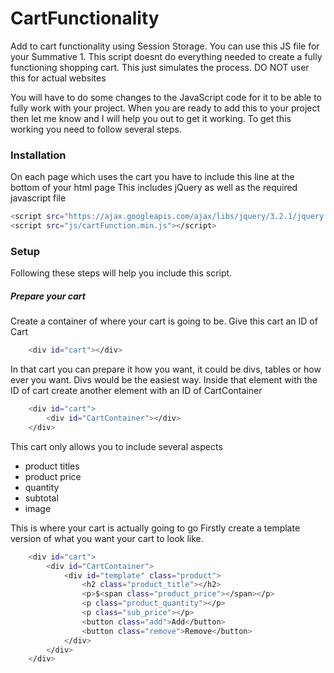 # CartFunctionality

Add to cart functionality using Session Storage.
You can use this JS file for your Summative 1.
This script doesnt do everything needed to create a fully functioning shopping cart. This just simulates the process. DO NOT user this for actual websites

You will have to do some changes to the JavaScript code for it to be able to fully work with your project. When you are ready to add this to your project then let me know and I will help you out to get it working.
To get this working you need to follow several steps.

### Installation
On each page which uses the cart you have to include this line at the bottom of your html page
This includes jQuery as well as the required javascript file

```sh
<script src="https://ajax.googleapis.com/ajax/libs/jquery/3.2.1/jquery.min.js"></script>
<script src="js/cartFunction.min.js"></script>
```

### Setup
Following these steps will help you include this script.
##### Prepare your cart
Create a container of where your cart is going to be. Give this cart an ID of Cart
```sh
    <div id="cart"></div>
```
In that cart you can prepare it how you want, it could be divs, tables or how ever you want. Divs would be the easiest way.
Inside that element with the ID of cart create another element with an ID of CartContainer
```sh
    <div id="cart">
        <div id="CartContainer"></div>
    </div>
```
This cart only allows you to include several aspects
* product titles
* product price
* quantity
* subtotal
* image

This is where your cart is actually going to go
Firstly create a template version of what you want your cart to look like. 
```sh
    <div id="cart">
        <div id="CartContainer">
            <div id="template" class="product">
                <h2 class="product_title"></h2>
                <p>$<span class="product_price"></span></p>
                <p class="product_quantity"></p>
                <p class="sub_price"></p>
                <button class="add">Add</button>
                <button class="remove">Remove</button>
            </div>
        </div>
    </div>
```


